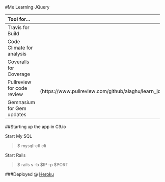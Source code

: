 #Me Learning JQuery


| Tool for... | Status |
| :---------- |-------------:|
| Travis for Build | [![Build Status](https://travis-ci.org/alaghu/learn_jquery.svg?branch=master)](https://travis-ci.org/alaghu/learn_jquery) |
| Code Climate for analysis | [![Code Climate](https://codeclimate.com/github/alaghu/learn_jquery/badges/gpa.svg)](https://codeclimate.com/github/alaghu/learn_jquery) |
| Coveralls for Coverage | [![Coverage Status](https://coveralls.io/repos/alaghu/learn_jquery/badge.svg?branch=master&service=github)](https://coveralls.io/github/alaghu/learn_jquery?branch=master) |
| Pullreview for code review | [![PullReview stats](https://www.pullreview.com/github/alaghu/learn_jquery/badges/master.svg?)](https://www.pullreview.com/github/alaghu/learn_jquery/reviews/master)  |
|Gemnasium for Gem updates | [![Dependency Status](https://gemnasium.com/alaghu/learn_jquery.svg)](https://gemnasium.com/alaghu/learn_jquery) |


##Starting up  the app in C9.io

Start My SQL

> $ mysql-ctl cli
  
Start Rails

> $ rails s -b $IP -p $PORT

###Deployed @ [Heroku](http://me-learning-jquery.herokuapp.com)